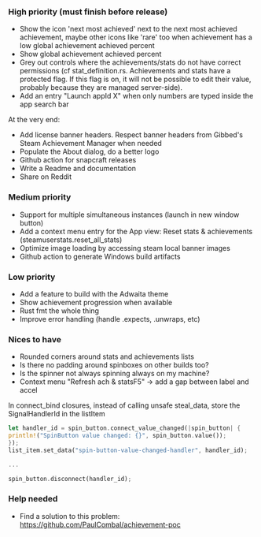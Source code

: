 ### High priority (must finish before release)

- Show the icon 'next most achieved' next to the next most achieved achievement, maybe other icons like 'rare' too when achievement has a low global achievement achieved percent
- Show global achievement achieved percent
- Grey out controls where the achievements/stats do not have correct permissions (cf stat_definition.rs. Achievements and stats have a protected flag. If this flag is on, it will not be possible to edit their value, probably because they are managed server-side).
- Add an entry "Launch appId X" when only numbers are typed inside the app search bar

At the very end:
- Add license banner headers. Respect banner headers from Gibbed's Steam Achievement Manager when needed
- Populate the About dialog, do a better logo
- Github action for snapcraft releases
- Write a Readme and documentation
- Share on Reddit

### Medium priority

- Support for multiple simultaneous instances (launch in new window button)
- Add a context menu entry for the App view: Reset stats & achievements (steamuserstats.reset_all_stats)
- Optimize image loading by accessing steam local banner images
- Github action to generate Windows build artifacts

### Low priority

- Add a feature to build with the Adwaita theme
- Show achievement progression when available
- Rust fmt the whole thing
- Improve error handling (handle .expects, .unwraps, etc)

### Nices to have

- Rounded corners around stats and achievements lists
- Is there no padding around spinboxes on other builds too?
- Is the spinner not always spinning always on my machine?
- Context menu "Refresh ach & statsF5" → add a gap between label and accel

In connect_bind closures, instead of calling unsafe steal_data, store the SignalHandlerId in the listItem
```rust
let handler_id = spin_button.connect_value_changed(|spin_button| {
println!("SpinButton value changed: {}", spin_button.value());
});
list_item.set_data("spin-button-value-changed-handler", handler_id);

...

spin_button.disconnect(handler_id);

```


### Help needed

- Find a solution to this problem: https://github.com/PaulCombal/achievement-poc
